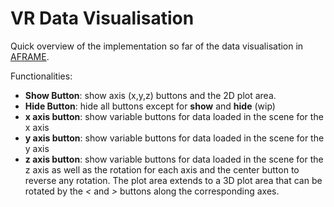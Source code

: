 # VR Data Visualisation

Quick overview of the implementation so far of the data visualisation in [AFRAME](https://aframe.io).

Functionalities:
 - **Show Button**: show axis (x,y,z) buttons and the 2D plot area.
 - **Hide Button**: hide all buttons except for **show** and **hide** (wip)
 - **x axis button**: show variable buttons for data loaded in the scene for the x axis
 - **y axis button**: show variable buttons for data loaded in the scene for the y axis
 - **z axis button**: show variable buttons for data loaded in the scene for the z axis as well as the rotation for each axis and the center button to reverse any rotation. The plot area extends to a 3D plot area that can be rotated by the *<* and *>* buttons along the corresponding axes. 